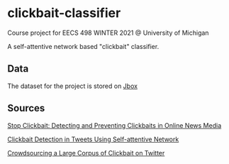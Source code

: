 # clickbait-classifier
Course project for EECS 498 WINTER 2021 @ University of Michigan

A self-attentive network based "clickbait" classifier. 

## Data

The dataset for the project is stored on [Jbox](https://jbox.sjtu.edu.cn:10081/v2/delivery/data/3b6bfebc7b254f98bfe5754bd5f1eb09/corpus-webis-clickbait-16.zip?dup_t=1614218615229)

## Sources

[Stop Clickbait: Detecting and Preventing Clickbaits in Online News Media](https://arxiv.org/pdf/1610.09786.pdf)

[Clickbait Detection in Tweets Using Self-attentive Network](https://arxiv.org/pdf/1710.05364.pdf)

[Crowdsourcing a Large Corpus of Clickbait on Twitter](https://www.aclweb.org/anthology/C18-1127.pdf)

